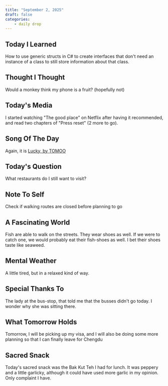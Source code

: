 ```yaml
---
title: "September 2, 2025"
draft: false
categories: 
    - daily drop
---
```


## Today I Learned  
How to use generic structs in C# to create interfaces that don't need an instance of a class to still store information about that class. 

## Thought I Thought
Would a monkey think my phone is a fruit? (hopefully not)

## Today's Media
I started watching "The good place" on Netflix after having it recommended, and read two chapters of "Press reset" (2 more to go).  

## Song Of The Day
Again, it is [Lucky, by TOMOO](https://www.youtube.com/watch?v=B6W3pvmWmX0)

## Today's Question
What restaurants do I still want to visit? 

## Note To Self
Check if walking routes are closed before planning to go

## A Fascinating World
Fish are able to walk on the streets. They wear shoes as well. If we were to catch one, we would probably eat their fish-shoes as well. I bet their shoes taste like seaweed. 

## Mental Weather
A little tired, but in a relaxed kind of way. 

## Special Thanks To 
The lady at the bus-stop, that told me that the busses didn't go today. I wonder why she was sitting there. 

## What Tomorrow Holds
Tomorrow, I will be picking up my visa, and I will also be doing some more planning so that I can finally leave for Chengdu

## Sacred Snack
Today's sacred snack was the Bak Kut Teh I had for lunch. It was peppery and a little garlicky, although it could have used more garlic in my opinion. Only complaint I have. 